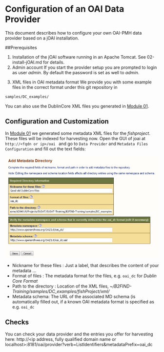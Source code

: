# Configuration of an OAI Data Provider
This document describes how to configure your own OAI-PMH data provider based on a 
jOAI installation. 

##Prerequisites
1. Installation of the jOAI software running in an Apache Tomcat.
See 02-install-jOAI.md for details.
2. Admin account
If you start the provider setup you are prompted to login as user *admin*. By default the password is set as well to *admin*.
<!-- Is this true ??
Describe how to change the password !!!
--> 

3. XML files in OAI metadata format
We provide you with some example files in the correct format under this git repository in 
```sh 
samples/DC_examples/ 
```
You can also use the DublinCore XML files you generated in [Module 01](https://github.com/EUDAT-Training/B2FIND-Training/blob/master/01.b-generate-metadata.md).


## Configuration and Customization
In [Module 01](https://github.com/EUDAT-Training/B2FIND-Training/blob/master/01.b-generate-metadata.md) we generated some metadata XML files for the *fishproject*. These files will be indexed for harvesting now.
Open the GUI of joai at ```http://<fqdn or ip>/oai ``` and go to `Data Provider` and `Metadata Files Configuration` and fill out the text fields:

<img align="centre" src="img/jOAI_AddMDDirectory.png" width="800px">

* Nickname for these files : Just a label, that describes the content of your metadata ...
* Format of files : The metadata format for the files, e.g. `oai_dc` for *Dublin Core Format*
* Path to the directory : Location of the XML files, *~/B2FIND-Training/samples/DC_examples/fishProject/xml/*
* Metadata schema: The URL of the associated MD schema (is automatically filled out, if a known OAI metadata format is specified as e.g. `oai_dc`

## Checks
You can check your data provider and the entries you offer for harvesting here:
http://\<ip address, fully qualified domain name or localhost\>:8181/oai/provider?verb=ListIdentifiers&metadataPrefix=oai_dc


